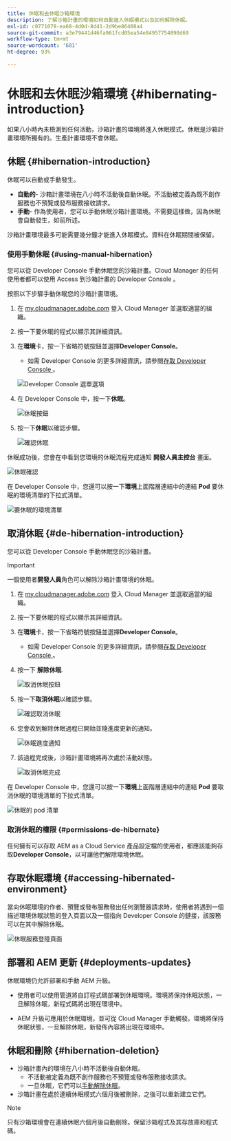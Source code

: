 ```yaml
---
title: 休眠和去休眠沙箱環境
description: 了解沙箱計畫的環境如何自動進入休眠模式以及如何解除休眠。
exl-id: c0771078-ea68-4d0d-8d41-2d9be86408a4
source-git-commit: a3e79441d46fa961fcd05ea54e84957754890d69
workflow-type: tm+mt
source-wordcount: '681'
ht-degree: 93%

---
```



# 休眠和去休眠沙箱環境 {#hibernating-introduction}

如果八小時內未檢測到任何活動，沙箱計畫的環境將進入休眠模式。休眠是沙箱計畫環境所獨有的。生產計畫環境不會休眠。

## 休眠 {#hibernation-introduction}

休眠可以自動或手動發生。

* **自動的**- 沙箱計畫環境在八小時不活動後自動休眠。不活動被定義為既不創作服務也不預覽或發布服務接收請求。
* **手動**- 作為使用者，您可以手動休眠沙箱計畫環境。不需要這樣做，因為休眠會自動發生，如前所述。

沙箱計畫環境最多可能需要幾分鐘才能進入休眠模式。資料在休眠期間被保留。

### 使用手動休眠 {#using-manual-hibernation}

您可以從 Developer Console 手動休眠您的沙箱計畫。Cloud Manager 的任何使用者都可以使用 Access 到沙箱計畫的 Developer Console 。

按照以下步驟手動休眠您的沙箱計畫環境。

1. 在 [my.cloudmanager.adobe.com](https://my.cloudmanager.adobe.com/) 登入 Cloud Manager 並選取適當的組織。

1. 按一下要休眠的程式以顯示其詳細資訊。

1. 在&#x200B;**環境**&#x200B;卡，按一下省略符號按鈕並選擇&#x200B;**Developer Console**。

   * 如需 Developer Console 的更多詳細資訊，請參閱[存取 Developer Console ](/help/implementing/cloud-manager/manage-environments.md#accessing-developer-console)。

   ![ Developer Console 選單選項](assets/developer-console-menu-option.png)

1. 在 Developer Console 中，按一下&#x200B;**休眠**。

   ![休眠按鈕](assets/hibernate-1.png)

1. 按一下&#x200B;**休眠**&#x200B;以確認步驟。

   ![確認休眠](assets/hibernate-2.png)

休眠成功後，您會在中看到您環境的休眠流程完成通知 **開發人員主控台** 畫面。

![休眠確認](assets/hibernate-4.png)

在 Developer Console 中，您還可以按一下&#x200B;**環境**&#x200B;上面階層連結中的連結 **Pod** 要休眠的環境清單的下拉式清單。

![要休眠的環境清單](assets/hibernate-1b.png)

## 取消休眠 {#de-hibernation-introduction}

您可以從 Developer Console 手動休眠您的沙箱計畫。

>[!IMPORTANT]
>
>一個使用者&#x200B;**開發人員**&#x200B;角色可以解除沙箱計畫環境的休眠。

1. 在 [my.cloudmanager.adobe.com](https://my.cloudmanager.adobe.com/) 登入 Cloud Manager 並選取適當的組織。

1. 按一下要休眠的程式以顯示其詳細資訊。

1. 在&#x200B;**環境**&#x200B;卡，按一下省略符號按鈕並選擇&#x200B;**Developer Console**。

   * 如需 Developer Console 的更多詳細資訊，請參閱[存取 Developer Console ](/help/implementing/cloud-manager/manage-environments.md#accessing-developer-console)。

1. 按一下 **解除休眠**.

   ![取消休眠按鈕](assets/de-hibernation-img1.png)

1. 按一下&#x200B;**取消休眠**&#x200B;以確認步驟。

   ![確認取消休眠](assets/de-hibernation-img2.png)

1. 您會收到解除休眠過程已開始並隨進度更新的通知。

   ![休眠進度通知](assets/de-hibernation-img3.png)

1. 該過程完成後，沙箱計畫環境將再次處於活動狀態。

   ![取消休眠完成](assets/de-hibernation-img4.png)


在 Developer Console 中，您還可以按一下&#x200B;**環境**&#x200B;上面階層連結中的連結 **Pod** 要取消休眠的環境清單的下拉式清單。

![休眠的 pod 清單](assets/de-hibernate-1b.png)

### 取消休眠的權限 {#permissions-de-hibernate}

任何擁有可以存取 AEM as a Cloud Service 產品設定檔的使用者，都應該能夠存取&#x200B;**Developer Console**，以可讓他們解除環境休眠。

## 存取休眠環境 {#accessing-hibernated-environment}

當向休眠環境的作者、預覽或發布服務發出任何瀏覽器請求時，使用者將遇到一個描述環境休眠狀態的登入頁面以及一個指向 Developer Console 的鏈接，該服務可以在其中解除休眠。

![休眠服務登陸頁面](assets/de-hibernation-img5.png)

## 部署和 AEM 更新 {#deployments-updates}

休眠環境仍允許部署和手動 AEM 升級。

* 使用者可以使用管道將自訂程式碼部署到休眠環境。環境將保持休眠狀態，一旦解除休眠，新程式碼將出現在環境中。

* AEM 升級可應用於休眠環境，並可從 Cloud Manager 手動觸發。環境將保持休眠狀態，一旦解除休眠，新發佈內容將出現在環境中。

## 休眠和刪除 {#hibernation-deletion}

* 沙箱計畫內的環境在八小時不活動後自動休眠。
   * 不活動被定義為既不創作服務也不預覽或發布服務接收請求。
   * 一旦休眠，它們可以[手動解除休眠](#de-hibernation-introduction)。
* 沙箱計畫在處於連續休眠模式六個月後被刪除，之後可以重新建立它們。

>[!NOTE]
>
>只有沙箱環境會在連續休眠六個月後自動刪除。保留沙箱程式及其存放庫和程式碼。
